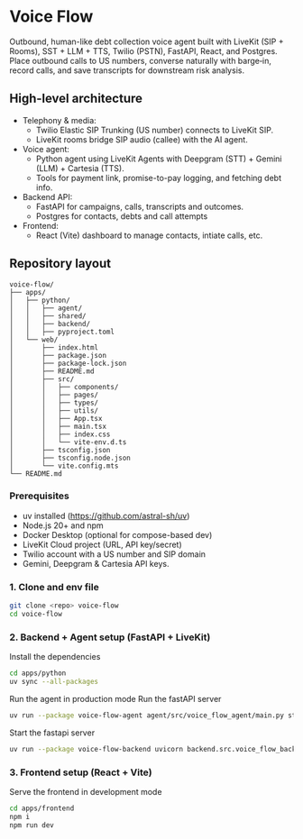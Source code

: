 # Voice Flow

Outbound, human-like debt collection voice agent built with LiveKit (SIP + Rooms), SST + LLM + TTS, Twilio (PSTN), FastAPI, React, and Postgres. Place outbound calls to US numbers, converse naturally with barge‑in, record calls, and save transcripts for downstream risk analysis.

## High-level architecture

- Telephony & media:
  - Twilio Elastic SIP Trunking (US number) connects to LiveKit SIP.
  - LiveKit rooms bridge SIP audio (callee) with the AI agent.
- Voice agent:
  - Python agent using LiveKit Agents with  Deepgram (STT) + Gemini (LLM) + Cartesia (TTS).
  - Tools for payment link, promise-to-pay logging, and fetching debt info.
- Backend API:
  - FastAPI for campaigns, calls, transcripts and outcomes.
  - Postgres for contacts, debts and call attempts
- Frontend:
  - React (Vite) dashboard to manage contacts, intiate calls, etc.

## Repository layout
```
voice-flow/
├── apps/
│   ├── python/
│   │   ├── agent/
│   │   ├── shared/
│   │   ├── backend/
│   │   ├── pyproject.toml
│   └── web/
│       ├── index.html
│       ├── package.json
│       ├── package-lock.json
│       ├── README.md
│       ├── src/
│       │   ├── components/
│       │   ├── pages/
│       │   ├── types/
│       │   ├── utils/
│       │   ├── App.tsx
│       │   ├── main.tsx
│       │   ├── index.css
│       │   └── vite-env.d.ts
│       ├── tsconfig.json
│       ├── tsconfig.node.json
│       └── vite.config.mts
└── README.md
```


### Prerequisites

- uv installed (https://github.com/astral-sh/uv)
- Node.js 20+ and npm
- Docker Desktop (optional for compose-based dev)
- LiveKit Cloud project (URL, API key/secret)
- Twilio account with a US number and SIP domain
- Gemini, Deepgram & Cartesia API keys.

### 1. Clone and env file

```bash
git clone <repo> voice-flow
cd voice-flow
```

### 2. Backend + Agent setup (FastAPI + LiveKit)

Install the dependencies
```bash
cd apps/python
uv sync --all-packages
```

Run the agent in production mode
Run the fastAPI server 
```bash
uv run --package voice-flow-agent agent/src/voice_flow_agent/main.py start
```

Start the fastapi server
```bash
uv run --package voice-flow-backend uvicorn backend.src.voice_flow_backend.main:app --port 8080
```

### 3. Frontend setup (React + Vite)

Serve the frontend in development mode
```bash
cd apps/frontend
npm i
npm run dev
```